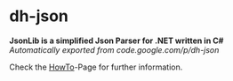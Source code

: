 # dh-json
**JsonLib is a simplified Json Parser for .NET written in C#**  
_Automatically exported from code.google.com/p/dh-json_


Check the [HowTo](https://github.com/thedava/dh-json/wiki/HowTo)-Page for further information.
